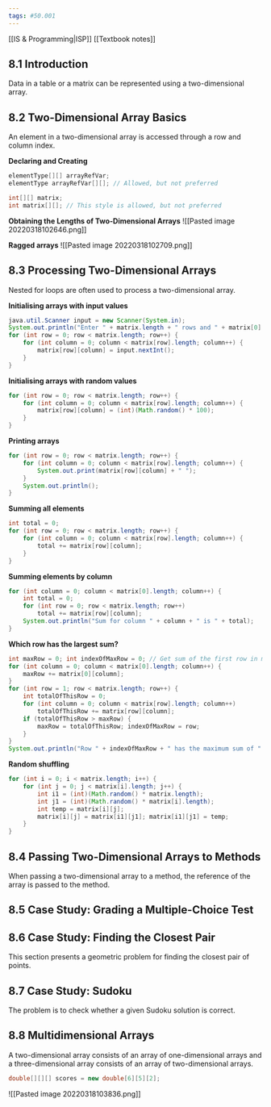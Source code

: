 ```yaml
---
tags: #50.001
---
```

[[IS & Programming|ISP]]
[[Textbook notes]]

## 8.1 Introduction
Data in a table or a matrix can be represented using a two-dimensional array.

## 8.2 Two-Dimensional Array Basics
An element in a two-dimensional array is accessed through a row and column index.

**Declaring and Creating**
```java
elementType[][] arrayRefVar;
elementType arrayRefVar[][]; // Allowed, but not preferred

int[][] matrix;
int matrix[][]; // This style is allowed, but not preferred
```

**Obtaining the Lengths of Two-Dimensional Arrays**
![[Pasted image 20220318102646.png]]

**Ragged arrays**
![[Pasted image 20220318102709.png]]

## 8.3 Processing Two-Dimensional Arrays
Nested for loops are often used to process a two-dimensional array.

**Initialising arrays with input values**
```java
java.util.Scanner input = new Scanner(System.in); 
System.out.println("Enter " + matrix.length + " rows and " + matrix[0].length + " columns: "); 
for (int row = 0; row < matrix.length; row++) { 
	for (int column = 0; column < matrix[row].length; column++) { 
		matrix[row][column] = input.nextInt(); 
	} 
}
```

**Initialising arrays with random values**
```java
for (int row = 0; row < matrix.length; row++) { 
	for (int column = 0; column < matrix[row].length; column++) { 
		matrix[row][column] = (int)(Math.random() * 100); 
	} 
}
```

**Printing arrays**
```java
for (int row = 0; row < matrix.length; row++) { 
	for (int column = 0; column < matrix[row].length; column++) { 
		System.out.print(matrix[row][column] + " "); 
	} 
	System.out.println(); 
}
```

**Summing all elements**
```java
int total = 0; 
for (int row = 0; row < matrix.length; row++) { 
	for (int column = 0; column < matrix[row].length; column++) { 
		total += matrix[row][column]; 
	} 
}
```

**Summing elements by column**
```java
for (int column = 0; column < matrix[0].length; column++) { 
	int total = 0; 
	for (int row = 0; row < matrix.length; row++) 
		total += matrix[row][column]; 
	System.out.println("Sum for column " + column + " is " + total); 
}
```

**Which row has the largest sum?**
```java
int maxRow = 0; int indexOfMaxRow = 0; // Get sum of the first row in maxRow 
for (int column = 0; column < matrix[0].length; column++) { 
	maxRow += matrix[0][column]; 
} 
for (int row = 1; row < matrix.length; row++) { 
	int totalOfThisRow = 0; 
	for (int column = 0; column < matrix[row].length; column++) 
		totalOfThisRow += matrix[row][column]; 
	if (totalOfThisRow > maxRow) { 
		maxRow = totalOfThisRow; indexOfMaxRow = row; 
	} 
}
System.out.println("Row " + indexOfMaxRow + " has the maximum sum of " + maxRow);
```

**Random shuffling**
```java
for (int i = 0; i < matrix.length; i++) { 
	for (int j = 0; j < matrix[i].length; j++) { 
		int i1 = (int)(Math.random() * matrix.length); 
		int j1 = (int)(Math.random() * matrix[i].length);
		int temp = matrix[i][j]; 
		matrix[i][j] = matrix[i1][j1]; matrix[i1][j1] = temp; 
	} 
}
```

## 8.4 Passing Two-Dimensional Arrays to Methods
When passing a two-dimensional array to a method, the reference of the array is passed to the method.

## 8.5 Case Study: Grading a Multiple-Choice Test

## 8.6 Case Study: Finding the Closest Pair
This section presents a geometric problem for finding the closest pair of points.

## 8.7 Case Study: Sudoku
The problem is to check whether a given Sudoku solution is correct.

## 8.8 Multidimensional Arrays
A two-dimensional array consists of an array of one-dimensional arrays and a three-dimensional array consists of an array of two-dimensional arrays.
```java
double[][][] scores = new double[6][5][2];
```
![[Pasted image 20220318103836.png]]
